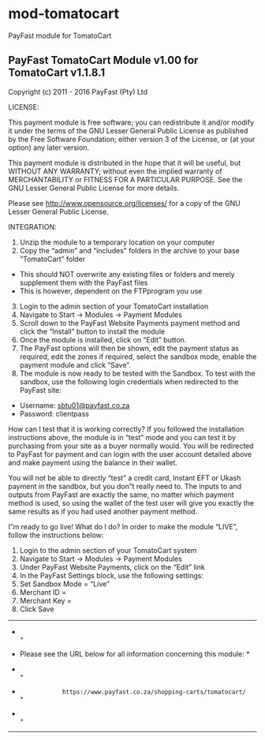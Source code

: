 mod-tomatocart
==============

PayFast module for TomatoCart

PayFast TomatoCart Module v1.00 for TomatoCart v1.1.8.1
-------------------------------------------------------
Copyright (c) 2011 - 2016 PayFast (Pty) Ltd

LICENSE:
 
This payment module is free software; you can redistribute it and/or modify
it under the terms of the GNU Lesser General Public License as published
by the Free Software Foundation; either version 3 of the License, or (at
your option) any later version.

This payment module is distributed in the hope that it will be useful, but
WITHOUT ANY WARRANTY; without even the implied warranty of MERCHANTABILITY
or FITNESS FOR A PARTICULAR PURPOSE. See the GNU Lesser General Public
License for more details.

Please see http://www.opensource.org/licenses/ for a copy of the GNU Lesser
General Public License.

INTEGRATION:
1. Unzip the module to a temporary location on your computer
2. Copy the “admin” and “includes” folders in the archive to your base “TomatoCart” folder
- This should NOT overwrite any existing files or folders and merely supplement them with the PayFast files
- This is however, dependent on the FTPprogram you use
3. Login to the admin section of your TomatoCart installation
4. Navigate to Start -> Modules -> Payment Modules
5. Scroll down to the PayFast Website Payments payment method and click the “Install” button to install the module
6. Once the module is installed, click on “Edit” button.
7. The PayFast options will then be shown, edit the payment status as required, edit the zones if required, select the sandbox mode, enable the payment module and click “Save”.
8. The module is now ready to be tested with the Sandbox. To test with the sandbox, use the following login credentials when redirected to the PayFast site:
- Username: sbtu01@payfast.co.za
- Password: clientpass

How can I test that it is working correctly?
If you followed the installation instructions above, the module is in “test” mode and you can test it by purchasing from your site as a buyer normally would. You will be redirected to PayFast for payment and can login with the user account detailed above and make payment using the balance in their wallet.

You will not be able to directly “test” a credit card, Instant EFT or Ukash payment in the sandbox, but you don”t really need to. The inputs to and outputs from PayFast are exactly the same, no matter which payment method is used, so using the wallet of the test user will give you exactly the same results as if you had used another payment method.

I”m ready to go live! What do I do?
In order to make the module “LIVE”, follow the instructions below:

1. Login to the admin section of your TomatoCart system
2. Navigate to Start -> Modules -> Payment Modules
3. Under PayFast Website Payments, click on the “Edit” link
4. In the PayFast Settings block, use the following settings:
5. Set Sandbox Mode = “Live”
6. Merchant ID = <Integration Page>
7. Merchant Key = <Integration Page>
8. Click Save

******************************************************************************
*                                                                            *
*    Please see the URL below for all information concerning this module:    *
*                                                                            *
*                 https://www.payfast.co.za/shopping-carts/tomatocart/       *
*                                                                            *
******************************************************************************